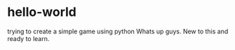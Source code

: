 # hello-world
trying to create a simple game using python
Whats up guys. New to this and ready to learn.
